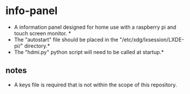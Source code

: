 # info-panel

* A information panel designed for home use with a raspberry pi and touch screen monitor. *
* The "autostart" file should be placed in the "/etc/xdg/lxsession/LXDE-pi/" directory.*
* The "hdmi.py" python script will need to be called at startup.*

## notes
* A keys file is required that is not within the scope of this repository.
